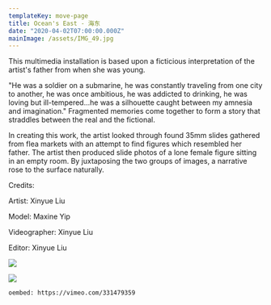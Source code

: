 ```yaml
---
templateKey: move-page
title: Ocean's East - 海东
date: "2020-04-02T07:00:00.000Z"
mainImage: /assets/IMG_49.jpg
---
```

This multimedia installation is based upon a ficticious interpretation of the artist's father from when she was young. 

"He was a soldier on a submarine, he was constantly traveling from one city to another, he was once ambitious, he was addicted to drinking, he was loving but ill-tempered...he was a silhouette caught between my amnesia and imagination." Fragmented memories come together to form a story that straddles between the real and the fictional.

In creating this work, the artist looked through found 35mm slides gathered from flea markets with an attempt to find figures which resembled her father. The artist then produced slide photos of a lone female figure sitting in an empty room. By juxtaposing the two groups of images, a narrative rose to the surface naturally.

Credits:

Artist: Xinyue Liu

Model: Maxine Yip

Videographer: Xinyue Liu

Editor: Xinyue Liu

![](/assets/IMG_49.jpg)

![](/assets/_-1.png)

`oembed: https://vimeo.com/331479359`

<div class="lines-3"></div>